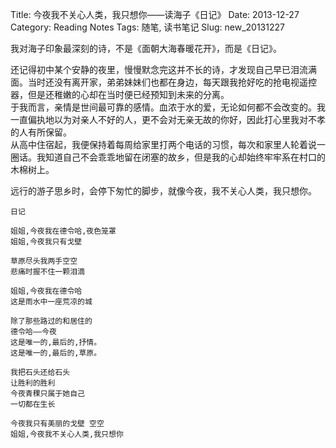 Title: 今夜我不关心人类，我只想你——读海子《日记》
Date: 2013-12-27
Category: Reading Notes
Tags: 随笔, 读书笔记
Slug: new_20131227

我对海子印象最深刻的诗，不是《面朝大海春暖花开》，而是《日记》。  

还记得初中某个安静的夜里，慢慢默念完这并不长的诗，才发现自己早已泪流满面。当时还没有离开家，弟弟妹妹们也都在身边，每天跟我抢好吃的抢电视遥控器，但是还稚嫩的心却在当时便已经预知到未来的分离。  
于我而言，亲情是世间最可靠的感情。血浓于水的爱，无论如何都不会改变的。我一直偏执地以为对亲人不好的人，更不会对无亲无故的你好，因此打心里我对不孝的人有所保留。  
从高中住宿起，我便保持着每周给家里打两个电话的习惯，每次和家里人轮着说一圈话。我知道自己不会乖乖地留在闭塞的故乡，但是我的心却始终牢牢系在村口的木棉树上。  

远行的游子思乡时，会停下匆忙的脚步，就像今夜，我不关心人类，我只想你。


	日记
	
	姐姐,今夜我在德令哈,夜色笼罩
	姐姐,今夜我只有戈壁

	草原尽头我两手空空
	悲痛时握不住一颗泪滴

	姐姐,今夜我在德令哈
	这是雨水中一座荒凉的城

	除了那些路过的和居住的
	德令哈——今夜
	这是唯一的,最后的,抒情。
	这是唯一的,最后的,草原。

	我把石头还给石头
	让胜利的胜利
	今夜青稞只属于她自己
	一切都在生长

	今夜我只有美丽的戈壁 空空
	姐姐,今夜我不关心人类,我只想你

